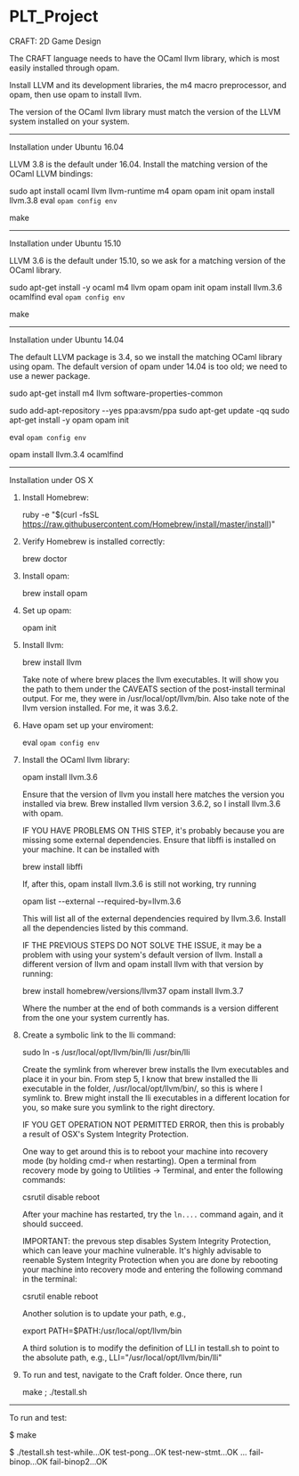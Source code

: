 # PLT_Project
CRAFT: 2D Game Design


The CRAFT language needs to have the OCaml llvm library, which is most easily installed through opam.

Install LLVM and its development libraries, the m4 macro preprocessor,
and opam, then use opam to install llvm.

The version of the OCaml llvm library must match the version of the LLVM
system installed on your system.

------------------------------
Installation under Ubuntu 16.04

LLVM 3.8 is the default under 16.04. Install the matching version of
the OCaml LLVM bindings:

sudo apt install ocaml llvm llvm-runtime m4 opam
opam init
opam install llvm.3.8
eval `opam config env`

make

------------------------------
Installation under Ubuntu 15.10

LLVM 3.6 is the default under 15.10, so we ask for a matching version of the
OCaml library.

sudo apt-get install -y ocaml m4 llvm opam
opam init
opam install llvm.3.6 ocamlfind
eval `opam config env`

make

------------------------------
Installation under Ubuntu 14.04

The default LLVM package is 3.4, so we install the matching OCaml
library using opam. The default version of opam under 14.04 is too
old; we need to use a newer package.

sudo apt-get install m4 llvm software-properties-common

sudo add-apt-repository --yes ppa:avsm/ppa
sudo apt-get update -qq
sudo apt-get install -y opam
opam init

eval `opam config env`

opam install llvm.3.4 ocamlfind

------------------------------
Installation under OS X

1. Install Homebrew:

   ruby -e "$(curl -fsSL https://raw.githubusercontent.com/Homebrew/install/master/install)"

2. Verify Homebrew is installed correctly:

   brew doctor

3. Install opam:

   brew install opam

4. Set up opam:

   opam init

5. Install llvm:

   brew install llvm

   Take note of where brew places the llvm executables. It will show
   you the path to them under the CAVEATS section of the post-install
   terminal output. For me, they were in /usr/local/opt/llvm/bin. Also
   take note of the llvm version installed. For me, it was 3.6.2.

6. Have opam set up your enviroment:

   eval `opam config env`

7. Install the OCaml llvm library:

   opam install llvm.3.6 

   Ensure that the version of llvm you install here matches the
   version you installed via brew. Brew installed llvm version 3.6.2,
   so I install llvm.3.6 with opam.

   IF YOU HAVE PROBLEMS ON THIS STEP, it's probably because you are
   missing some external dependencies. Ensure that libffi is installed
   on your machine. It can be installed with

   brew install libffi

   If, after this, opam install llvm.3.6 is still not working, try
   running

   opam list --external --required-by=llvm.3.6

   This will list all of the external dependencies required by
   llvm.3.6. Install all the dependencies listed by this command.

   IF THE PREVIOUS STEPS DO NOT SOLVE THE ISSUE, it may be a problem
   with using your system's default version of llvm. Install a
   different version of llvm and opam install llvm with that version
   by running:

   brew install homebrew/versions/llvm37
   opam install llvm.3.7

   Where the number at the end of both commands is a version different 
   from the one your system currently has.

8. Create a symbolic link to the lli command:

   sudo ln -s /usr/local/opt/llvm/bin/lli /usr/bin/lli

   Create the symlink from wherever brew installs the llvm executables
   and place it in your bin. From step 5, I know that brew installed
   the lli executable in the folder, /usr/local/opt/llvm/bin/, so this
   is where I symlink to. Brew might install the lli executables in a
   different location for you, so make sure you symlink to the right
   directory.

   IF YOU GET OPERATION NOT PERMITTED ERROR, then this is probably a
   result of OSX's System Integrity Protection. 

   One way to get around this is to reboot your machine into recovery
   mode (by holding cmd-r when restarting). Open a terminal from
   recovery mode by going to Utilities -> Terminal, and enter the
   following commands:

   csrutil disable
   reboot
   
   After your machine has restarted, try the `ln....` command again,
   and it should succeed.

   IMPORTANT: the prevous step disables System Integrity Protection,
   which can leave your machine vulnerable. It's highly advisable to
   reenable System Integrity Protection when you are done by 
   rebooting your machine into recovery mode and entering the following
   command in the terminal:

   csrutil enable
   reboot

   Another solution is to update your path, e.g.,

   export PATH=$PATH:/usr/local/opt/llvm/bin

   A third solution is to modify the definition of LLI in testall.sh to
   point to the absolute path, e.g., LLI="/usr/local/opt/llvm/bin/lli"

9. To run and test, navigate to the Craft folder. Once there, run

   make ; ./testall.sh

------------------------------
To run and test:

$ make

$ ./testall.sh
test-while...OK
test-pong...OK
test-new-stmt...OK
...
fail-binop...OK
fail-binop2...OK
